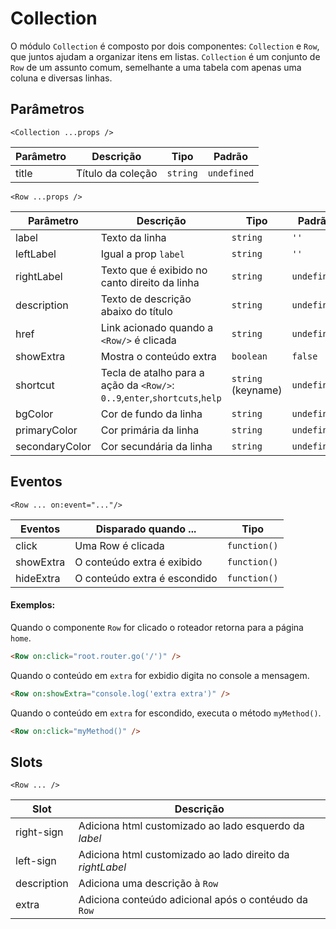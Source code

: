 # Collection

O módulo `Collection` é composto por dois componentes: `Collection` e `Row`, que juntos ajudam a organizar itens em listas.
`Collection` é um conjunto de `Row` de um assunto comum, semelhante a uma tabela com apenas uma coluna e diversas linhas.


## Parâmetros

`<Collection ...props />`

| Parâmetro   | Descrição                         | Tipo               | Padrão        |
|-------------|-----------------------------------|--------------------|---------------|
| title       | Título da coleção                 | `string`           | `undefined`   |

`<Row ...props />`

| Parâmetro   | Descrição                         | Tipo               | Padrão        |
|-------------|-----------------------------------|--------------------|---------------|
| label        | Texto da linha  | `string`           | `''`   |
| leftLabel        | Igual a prop `label`   | `string`           | `''`   |
| rightLabel  | Texto que é exibido no canto direito da linha | `string` | `undefined` |
| description | Texto de descrição abaixo do título          | `string`           | `undefined`   |
| href        | Link acionado quando a `<Row/>` é clicada  | `string`           | `undefined`   |
| showExtra   | Mostra o conteúdo extra           | `boolean`          | `false`       |
| shortcut    | Tecla de atalho para a ação da `<Row/>`: `0..9`,`enter`,`shortcuts`,`help` | `string` (keyname) | `undefined`   |
| bgColor | Cor de fundo da linha | `string`| `undefined`|
| primaryColor | Cor primária da linha | `string`| `undefined`|
| secondaryColor | Cor secundária da linha | `string`| `undefined`|

## Eventos

`<Row ... on:event="..."/>`

| Eventos     | Disparado quando ...           | Tipo        |
|-------------|--------------------------------|-------------|
| click       | Uma Row é clicada              |`function()` |
| showExtra   | O conteúdo extra é exibido     |`function()` |
| hideExtra   | O conteúdo extra é escondido   |`function()` |

#### Exemplos:

Quando o componente `Row` for clicado o roteador retorna para a página `home`.

```html
<Row on:click="root.router.go('/')" />
```

Quando o conteúdo em `extra` for exbidio digita no console a mensagem.

```html
<Row on:showExtra="console.log('extra extra')" />
```

Quando o conteúdo em `extra` for escondido, executa o método `myMethod()`.

```html
<Row on:click="myMethod()" />
```

## Slots

`<Row ... />`

| Slot        | Descrição                                                                                  |
|-------------|--------------------------------------------------------------------------------------------|
| right-sign  | Adiciona html customizado ao lado esquerdo da *label*                                      |
| left-sign   | Adiciona html customizado ao lado direito da *rightLabel*                                  |
| description | Adiciona uma descrição à `Row`                                                             |
| extra       | Adiciona conteúdo adicional após o contéudo da `Row`                                       |

